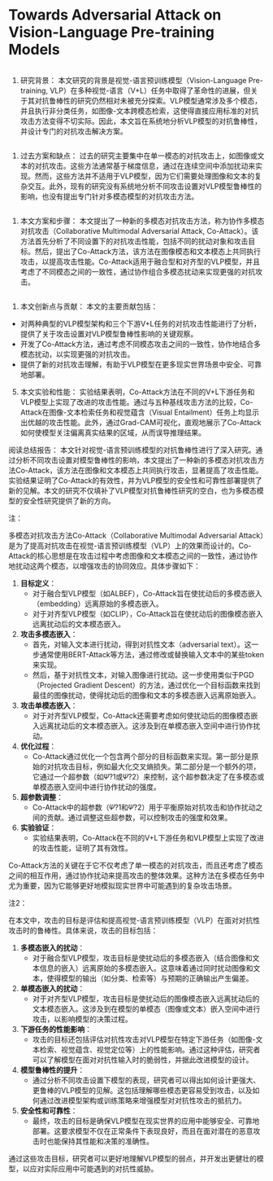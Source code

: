 # Towards Adversarial Attack on Vision-Language Pre-training Models

<figure><img src="../../.gitbook/assets/image (30) (1) (1) (1).png" alt=""><figcaption></figcaption></figure>

1. 研究背景： 本文研究的背景是视觉-语言预训练模型（Vision-Language Pre-training, VLP）在多种视觉-语言（V+L）任务中取得了革命性的进展，但关于其对抗鲁棒性的研究仍然相对未被充分探索。VLP模型通常涉及多个模态，并且执行非分类任务，如图像-文本跨模态检索，这使得直接应用标准的对抗攻击方法变得不切实际。因此，本文旨在系统地分析VLP模型的对抗鲁棒性，并设计专门的对抗攻击解决方案。

<figure><img src="../../.gitbook/assets/image (31) (1) (1).png" alt=""><figcaption></figcaption></figure>

1. 过去方案和缺点： 过去的研究主要集中在单一模态的对抗攻击上，如图像或文本的对抗攻击。这些方法通常基于梯度信息，通过在连续空间中添加扰动来实现。然而，这些方法并不适用于VLP模型，因为它们需要处理图像和文本的复杂交互。此外，现有的研究没有系统地分析不同攻击设置对VLP模型鲁棒性的影响，也没有提出专门针对多模态模型的对抗攻击方法。

<figure><img src="../../.gitbook/assets/image (32) (1) (1).png" alt=""><figcaption></figcaption></figure>

1. 本文方案和步骤： 本文提出了一种新的多模态对抗攻击方法，称为协作多模态对抗攻击（Collaborative Multimodal Adversarial Attack, Co-Attack）。该方法首先分析了不同设置下的对抗攻击性能，包括不同的扰动对象和攻击目标。然后，提出了Co-Attack方法，该方法在图像模态和文本模态上共同执行攻击，以提高攻击性能。Co-Attack适用于融合型和对齐型的VLP模型，并且考虑了不同模态之间的一致性，通过协作组合多模态扰动来实现更强的对抗攻击。

<figure><img src="../../.gitbook/assets/image (33) (1) (1).png" alt=""><figcaption></figcaption></figure>

1. 本文创新点与贡献： 本文的主要贡献包括：

* 对两种典型的VLP模型架构和三个下游V+L任务的对抗攻击性能进行了分析，提供了关于攻击设置对VLP模型鲁棒性影响的关键观察。
* 开发了Co-Attack方法，通过考虑不同模态攻击之间的一致性，协作地结合多模态扰动，以实现更强的对抗攻击。
* 提供了新的对抗攻击理解，有助于VLP模型在更多现实世界场景中安全、可靠地部署。

5. 本文实验和性能： 实验结果表明，Co-Attack方法在不同的V+L下游任务和VLP模型上实现了改进的攻击性能。通过与五种基线攻击方法的比较，Co-Attack在图像-文本检索任务和视觉蕴含（Visual Entailment）任务上均显示出优越的攻击性能。此外，通过Grad-CAM可视化，直观地展示了Co-Attack如何使模型关注偏离真实结果的区域，从而误导推理结果。

阅读总结报告： 本文针对视觉-语言预训练模型的对抗鲁棒性进行了深入研究。通过分析不同攻击设置对模型鲁棒性的影响，本文提出了一种新的多模态对抗攻击方法Co-Attack，该方法在图像和文本模态上共同执行攻击，显著提高了攻击性能。实验结果证明了Co-Attack的有效性，并为VLP模型的安全性和可靠性部署提供了新的见解。本文的研究不仅填补了VLP模型对抗鲁棒性研究的空白，也为多模态模型的安全性研究提供了新的方向。

注：

多模态对抗攻击方法Co-Attack（Collaborative Multimodal Adversarial Attack）是为了提高对抗攻击在视觉-语言预训练模型（VLP）上的效果而设计的。Co-Attack的核心思想是在攻击过程中考虑图像和文本模态之间的一致性，通过协作地扰动这两个模态，以增强攻击的协同效应。具体步骤如下：

1. **目标定义**：
   * 对于融合型VLP模型（如ALBEF），Co-Attack旨在使扰动后的多模态嵌入（embedding）远离原始的多模态嵌入。
   * 对于对齐型VLP模型（如CLIP），Co-Attack旨在使扰动后的图像模态嵌入远离扰动后的文本模态嵌入。
2. **攻击多模态嵌入**：
   * 首先，对输入文本进行扰动，得到对抗性文本（adversarial text）。这一步通常使用BERT-Attack等方法，通过修改或替换输入文本中的某些token来实现。
   * 然后，基于对抗性文本，对输入图像进行扰动。这一步使用类似于PGD（Projected Gradient Descent）的方法，通过优化一个目标函数来找到最佳的图像扰动，使得扰动后的图像和文本的多模态嵌入远离原始嵌入。
3. **攻击单模态嵌入**：
   * 对于对齐型VLP模型，Co-Attack还需要考虑如何使扰动后的图像模态嵌入远离扰动后的文本模态嵌入。这涉及到在单模态嵌入空间中进行协作扰动。
4. **优化过程**：
   * Co-Attack通过优化一个包含两个部分的目标函数来实现。第一部分是原始的对抗攻击目标，例如最大化交叉熵损失。第二部分是一个额外的项，它通过一个超参数（如𝛹?1或𝛹?2）来控制，这个超参数决定了在多模态或单模态嵌入空间中进行协作扰动的强度。
5. **超参数调整**：
   * Co-Attack中的超参数（𝛹?1和𝛹?2）用于平衡原始对抗攻击和协作扰动之间的贡献。通过调整这些超参数，可以控制攻击的强度和效果。
6. **实验验证**：
   * 实验结果表明，Co-Attack在不同的V+L下游任务和VLP模型上实现了改进的攻击性能，证明了其有效性。

Co-Attack方法的关键在于它不仅考虑了单一模态的对抗攻击，而且还考虑了模态之间的相互作用，通过协作扰动来提高攻击的整体效果。这种方法在多模态任务中尤为重要，因为它能够更好地模拟现实世界中可能遇到的复杂攻击场景。

注2：

在本文中，攻击的目标是评估和提高视觉-语言预训练模型（VLP）在面对对抗性攻击时的鲁棒性。具体来说，攻击的目标包括：

1. **多模态嵌入的扰动**：
   * 对于融合型VLP模型，攻击目标是使扰动后的多模态嵌入（结合图像和文本信息的嵌入）远离原始的多模态嵌入。这意味着通过同时扰动图像和文本，使得模型的输出（如分类、检索等）与预期的正确输出产生偏差。
2. **单模态嵌入的扰动**：
   * 对于对齐型VLP模型，攻击目标是使扰动后的图像模态嵌入远离扰动后的文本模态嵌入。这涉及到在模型的单模态（图像或文本）嵌入空间中进行攻击，以影响模型的决策过程。
3. **下游任务的性能影响**：
   * 攻击的目标还包括评估对抗性攻击对VLP模型在特定下游任务（如图像-文本检索、视觉蕴含、视觉定位等）上的性能影响。通过这种评估，研究者可以了解模型在面对对抗性输入时的脆弱性，并据此改进模型的设计。
4. **模型鲁棒性的提升**：
   * 通过分析不同攻击设置下模型的表现，研究者可以得出如何设计更强大、更鲁棒的VLP模型的见解。这包括理解哪些模态更容易受到攻击，以及如何通过改进模型架构或训练策略来增强模型对对抗性攻击的抵抗力。
5. **安全性和可靠性**：
   * 最终，攻击的目标是确保VLP模型在现实世界的应用中能够安全、可靠地部署。这要求模型不仅在正常条件下表现良好，而且在面对潜在的恶意攻击时也能保持其性能和决策的准确性。

通过这些攻击目标，研究者可以更好地理解VLP模型的弱点，并开发出更健壮的模型，以应对实际应用中可能遇到的对抗性威胁。
